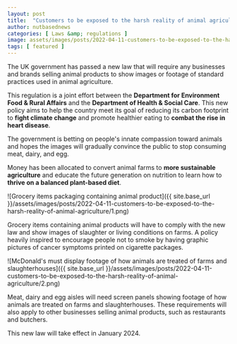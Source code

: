 ```yaml
---
layout: post
title:  "Customers to be exposed to the harsh reality of animal agriculture"
author: nutbasednews
categories: [ Laws &amp; regulations ]
image: assets/images/posts/2022-04-11-customers-to-be-exposed-to-the-harsh-reality-of-animal-agriculture/0.png
tags: [ featured ]
---
```


The UK government has passed a new law that will require any businesses and brands selling animal products to show images or footage of standard practices used in animal agriculture.

This regulation is a joint effort between the **Department for Environment Food & Rural Affairs** and the **Department of Health & Social Care**. This new policy aims to help the country meet its goal of reducing its carbon footprint to **fight climate change** and promote healthier eating to **combat the rise in heart disease**.

The government is betting on people's innate compassion toward animals and hopes the images will gradually convince the public to stop consuming meat, dairy, and egg.

Money has been allocated to convert animal farms to **more sustainable agriculture** and educate the future generation on nutrition to learn how to **thrive on a balanced plant-based diet**.

![Grocery items packaging containing animal product]({{ site.base_url }}/assets/images/posts/2022-04-11-customers-to-be-exposed-to-the-harsh-reality-of-animal-agriculture/1.png)

Grocery items containing animal products will have to comply with the new law and show images of slaughter or living conditions on farms. A policy heavily inspired to encourage people not to smoke by having graphic pictures of cancer symptoms printed on cigarette packages.

![McDonald's must display footage of how animals are treated of farms and slaughterhouses]({{ site.base_url }}/assets/images/posts/2022-04-11-customers-to-be-exposed-to-the-harsh-reality-of-animal-agriculture/2.png)

Meat, dairy and egg aisles will need screen panels showing footage of how animals are treated on farms and slaughterhouses. These requirements will also apply to other businesses selling animal products, such as restaurants and butchers.

This new law will take effect in January 2024.
